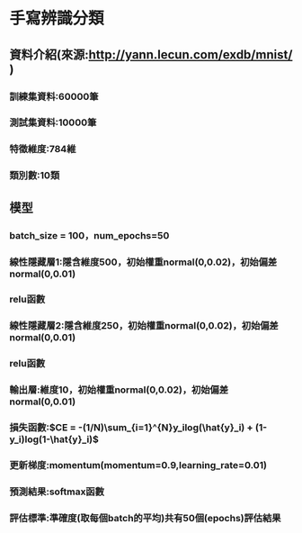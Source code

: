 # 手寫辨識分類
## 資料介紹(來源:http://yann.lecun.com/exdb/mnist/ )
### 訓練集資料:60000筆
### 測試集資料:10000筆
### 特徵維度:784維
### 類別數:10類
## 模型
### batch_size = 100，num_epochs=50
### 線性隱藏層1:隱含維度500，初始權重normal(0,0.02)，初始偏差normal(0,0.01)
### relu函數
### 線性隱藏層2:隱含維度250，初始權重normal(0,0.02)，初始偏差normal(0,0.01)
### relu函數
### 輸出層:維度10，初始權重normal(0,0.02)，初始偏差normal(0,0.01)
### 損失函數:$CE = -(1/N)\sum_{i=1}^{N}y_ilog(\hat{y}_i) + (1-y_i)log(1-\hat{y}_i)$

### 更新梯度:momentum(momentum=0.9,learning_rate=0.01)
### 預測結果:softmax函數
### 評估標準:準確度(取每個batch的平均)共有50個(epochs)評估結果
